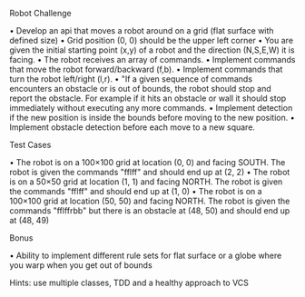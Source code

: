 Robot Challenge

• Develop an api that moves a robot around on a grid (flat surface with defined size)
• Grid position (0, 0) should be the upper left corner
• You are given the initial starting point (x,y) of a robot and the direction (N,S,E,W) it is facing.
• The robot receives an array of commands.
• Implement commands that move the robot forward/backward (f,b).
• Implement commands that turn the robot left/right (l,r).
• "If a given sequence of commands encounters an obstacle or is out of bounds, the robot should stop and report the obstacle. For example if it hits an obstacle or wall it should stop immediately without executing any more commands.
• Implement detection if the new position is inside the bounds before moving to the new position.
• Implement obstacle detection before each move to a new square.

Test Cases

• The robot is on a 100×100 grid at location (0, 0) and facing SOUTH. The robot is given the commands "fflff" and should end up at (2, 2)
• The robot is on a 50×50 grid at location (1, 1) and facing NORTH. The robot is given the commands "fflff" and should end up at (1, 0)
• The robot is on a 100×100 grid at location (50, 50) and facing NORTH. The robot is given the commands "fflffrbb" but there is an obstacle at (48, 50) and should end up at (48, 49)

Bonus

• Ability to implement different rule sets for flat surface or a globe where you warp when you get out of bounds

Hints: use multiple classes, TDD and a healthy approach to VCS
